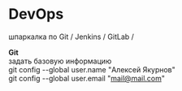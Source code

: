 # DevOps
шпаркалка по Git / Jenkins / GitLab / 

**Git**  
задать базовую информацию  
git config --global user.name "Алексей Якурнов"  
git config --global user.email "mail@mail.com"
